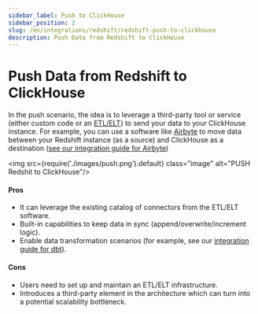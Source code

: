 ```yaml
---
sidebar_label: Push to ClickHouse
sidebar_position: 2
slug: /en/integrations/redshift/redshift-push-to-clickhouse
description: Push Data from Redshift to ClickHouse
---
```


# Push Data from Redshift to ClickHouse

In the push scenario, the idea is to leverage a third-party tool or service (either custom code or an [ETL/ELT](https://en.wikipedia.org/wiki/Extract,_transform,_load#ETL_vs._ELT)) to send your data to your ClickHouse instance. For example, you can use a software like [Airbyte](https://www.airbyte.com/) to move data between your Redshift instance (as a source) and ClickHouse as a destination ([see our integration guide for Airbyte](../airbyte-and-clickhouse))


<img src={require('./images/push.png').default} class="image" alt="PUSH Redshit to ClickHouse"/>

#### Pros

* It can leverage the existing catalog of connectors from the ETL/ELT software.
* Built-in capabilities to keep data in sync (append/overwrite/increment logic).
* Enable data transformation scenarios (for example, see our [integration guide for dbt](../dbt)).

#### Cons

* Users need to set up and maintain an ETL/ELT infrastructure.
* Introduces a third-party element in the architecture which can turn into a potential scalability bottleneck.
